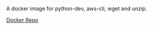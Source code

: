 A docker image for python-dev, aws-cli, wget and unzip.

[Docker Repo](https://github.com/TheCJGCJG/aws-unzip-wget-docker)
